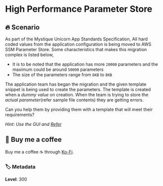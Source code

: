 # High Performance Parameter Store

## 🔥 Scenario

As part of the Mystique Unicorn App Standards Specification, All hard coded values from the application configuration is being moved
to AWS SSM Parameter Store. Some characteristics that makes this migration complex is listed below,

- It is to be noted that the application has more `20000` parameters and the maximum could be around `50000` parameters
- The size of the parameters range from `6KB` to `8KB`

The application team has began the migration and the given template snippet is being used to create the parameters. The template is created when a _dummy value_ on creation. When the team is trying to store the _actual parameter_(refer sample file contents) they are getting errors.

Can you help them by providing them with a template that will meet their requirements?

<cite>Hint: Use the GUI and [Refer][1]</cite>

## 👋 Buy me a coffee

Buy me a coffee ☕ through [Ko-Fi](https://ko-fi.com/miztiik).

### 🏷️ Metadata

**Level**: 300

[1]: https://docs.aws.amazon.com/systems-manager/latest/userguide/parameter-store-advanced-parameters.html
